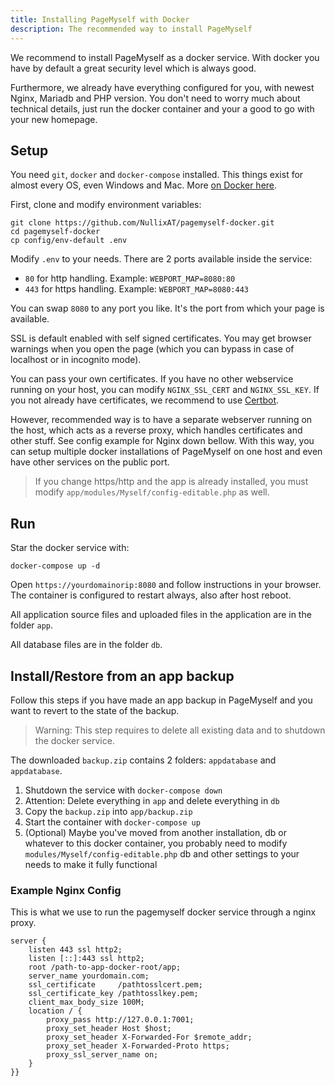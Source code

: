 ```yaml
---
title: Installing PageMyself with Docker
description: The recommended way to install PageMyself
---
```


We recommend to install PageMyself as a docker service. With docker you have by default a great security level which is
always good.

Furthermore, we already have everything configured for you, with newest Nginx, Mariadb and PHP version. You don't need
to worry much about technical details, just run the docker container and your a good to go with your new homepage.

## Setup

You need `git`, `docker` and `docker-compose` installed. This things exist for almost every OS, even Windows and Mac.
More [on Docker here](https://docs.docker.com/get-docker/).

First, clone and modify environment variables:

    git clone https://github.com/NullixAT/pagemyself-docker.git
    cd pagemyself-docker
    cp config/env-default .env

Modify `.env` to your needs. There are 2 ports available inside the service:

* `80` for http handling. Example: `WEBPORT_MAP=8080:80`
* `443` for https handling. Example: `WEBPORT_MAP=8080:443`

You can swap `8080` to any port you like. It's the port from which your page is available.

SSL is default enabled with self signed certificates. You may get browser warnings when you open the page (which you can
bypass in case of localhost or in incognito mode). 

You can pass your own certificates. If you have no other webservice running on your host, you can modify `NGINX_SSL_CERT` and `NGINX_SSL_KEY`. If you not already have certificates, we recommend to use [Certbot](https://certbot.eff.org/).

However, recommended way is to have a separate webserver running on the host, which acts as a reverse proxy, which
handles certificates and other stuff. See config example for Nginx down bellow. With this way, you can setup multiple docker installations of PageMyself on one host and even have other services on the public port.

> If you change https/http and the app is already installed, you must modify `app/modules/Myself/config-editable.php` as well.

## Run

Star the docker service with:

    docker-compose up -d


Open `https://yourdomainorip:8080` and follow instructions in your browser. The container is configured to restart
always, also after host reboot.

All application source files and uploaded files in the application are in the folder `app`.

All database files are in the folder `db`.

## Install/Restore from an app backup

Follow this steps if you have made an app backup in PageMyself and you want to revert to the state of the backup.

> Warning: This step requires to delete all existing data and to shutdown the docker service.

The downloaded `backup.zip` contains 2 folders: `appdatabase` and `appdatabase`.

1. Shutdown the service with `docker-compose down`
2. Attention: Delete everything in `app` and delete everything in `db`
3. Copy the `backup.zip` into `app/backup.zip`
4. Start the container with `docker-compose up`
5. (Optional) Maybe you've moved from another installation, db or whatever to this docker container, you probably need
   to modify `modules/Myself/config-editable.php` db and other settings to your needs to make it fully functional

### Example Nginx Config

This is what we use to run the pagemyself docker service through a nginx proxy.

    server {
        listen 443 ssl http2;
        listen [::]:443 ssl http2;
        root /path-to-app-docker-root/app;
        server_name yourdomain.com;
        ssl_certificate     /pathtosslcert.pem;
        ssl_certificate_key /pathtosslkey.pem;    
        client_max_body_size 100M;
        location / {
            proxy_pass http://127.0.0.1:7001;
            proxy_set_header Host $host;
            proxy_set_header X-Forwarded-For $remote_addr;
            proxy_set_header X-Forwarded-Proto https;
            proxy_ssl_server_name on;
        }
    }}